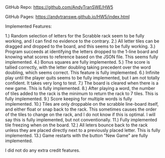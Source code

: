 GitHub Repo:
https://github.com/AndyTranSWE/HW5

GitHub Pages:
https://andytranswe.github.io/HW5/index.html

Implemented Features:

1.) Random selection of letters for the Scrabble rack
seem to be fully working, and I can find no evidence to the contrary.
2.) All letter tiles can be dragged and dropped to the board, and
this seems to be fully working.
3.) Program succeeds at identifying the letters dropped to the 1-line
board and knowing what scores to reference based on the JSON file.
This seems fully implemented.
4.) Bonus squares are fully implemented.
5.) The score is tallied correctly, with the letter doubling
taking precedent over the word doubling, which seems correct. This
feature is fully implemented.
6.) Infinite play until the player quits seems to be fully implemented,
but I am not totally confident. It takes very long to test.
7.) The board is cleared when there is a new game. This is fully
implemented.
8.) After playing a word, the number of tiles added to the rack
is the minimum to return the rack to 7 tiles. This is fully
implemented.
9.) Score keeping for multiple words is fully implemented.
10.) Tiles are only droppable on the scrabble line-board
itself, and either float or snap back to the rack. This
sometimes causes the order of the tiles to change on the rack,
and I do not know if this is optimal. I will say this is
fully implemented, but not conventionally.
11.) Fully implemented tile freezing when on the board.
12.) All leters bounce back to the rack unless they are placed directly
next to a previously placed letter. This is fully implemented.
13.) Game restarts with the button "New Game" are fully implemented.

I did not do any extra credit features.

